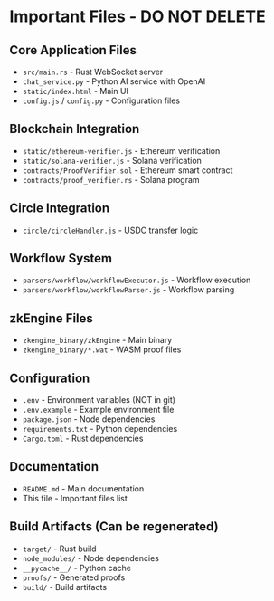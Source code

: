 # Important Files - DO NOT DELETE

## Core Application Files
- `src/main.rs` - Rust WebSocket server
- `chat_service.py` - Python AI service with OpenAI
- `static/index.html` - Main UI
- `config.js` / `config.py` - Configuration files

## Blockchain Integration
- `static/ethereum-verifier.js` - Ethereum verification
- `static/solana-verifier.js` - Solana verification
- `contracts/ProofVerifier.sol` - Ethereum smart contract
- `contracts/proof_verifier.rs` - Solana program

## Circle Integration
- `circle/circleHandler.js` - USDC transfer logic

## Workflow System
- `parsers/workflow/workflowExecutor.js` - Workflow execution
- `parsers/workflow/workflowParser.js` - Workflow parsing

## zkEngine Files
- `zkengine_binary/zkEngine` - Main binary
- `zkengine_binary/*.wat` - WASM proof files

## Configuration
- `.env` - Environment variables (NOT in git)
- `.env.example` - Example environment file
- `package.json` - Node dependencies
- `requirements.txt` - Python dependencies
- `Cargo.toml` - Rust dependencies

## Documentation
- `README.md` - Main documentation
- This file - Important files list

## Build Artifacts (Can be regenerated)
- `target/` - Rust build
- `node_modules/` - Node dependencies
- `__pycache__/` - Python cache
- `proofs/` - Generated proofs
- `build/` - Build artifacts
